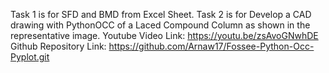 Task 1 is for SFD and BMD from Excel Sheet.
Task 2 is for Develop a CAD drawing with PythonOCC of a Laced Compound Column as shown in the representative image.
Youtube Video Link: https://youtu.be/zsAvoGNwhDE
Github Repository Link: https://github.com/Arnaw17/Fossee-Python-Occ-Pyplot.git
